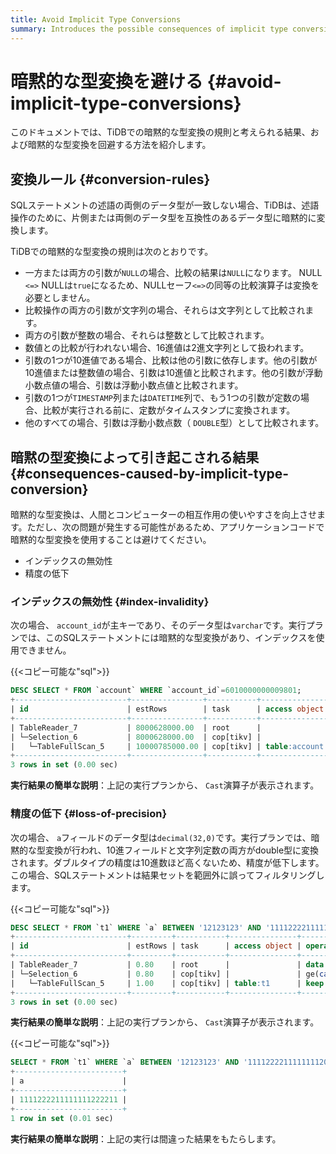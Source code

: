 ```yaml
---
title: Avoid Implicit Type Conversions
summary: Introduces the possible consequences of implicit type conversions in TiDB and ways to avoid them.
---
```


# 暗黙的な型変換を避ける {#avoid-implicit-type-conversions}

このドキュメントでは、TiDBでの暗黙的な型変換の規則と考えられる結果、および暗黙的な型変換を回避する方法を紹介します。

## 変換ルール {#conversion-rules}

SQLステートメントの述語の両側のデータ型が一致しない場合、TiDBは、述語操作のために、片側または両側のデータ型を互換性のあるデータ型に暗黙的に変換します。

TiDBでの暗黙的な型変換の規則は次のとおりです。

-   一方または両方の引数が`NULL`の場合、比較の結果は`NULL`になります。 NULL `<=>` NULLは`true`になるため、NULLセーフ`<=>`の同等の比較演算子は変換を必要としません。
-   比較操作の両方の引数が文字列の場合、それらは文字列として比較されます。
-   両方の引数が整数の場合、それらは整数として比較されます。
-   数値との比較が行われない場合、16進値は2進文字列として扱われます。
-   引数の1つが10進値である場合、比較は他の引数に依存します。他の引数が10進値または整数値の場合、引数は10進値と比較されます。他の引数が浮動小数点値の場合、引数は浮動小数点値と比較されます。
-   引数の1つが`TIMESTAMP`列または`DATETIME`列で、もう1つの引数が定数の場合、比較が実行される前に、定数がタイムスタンプに変換されます。
-   他のすべての場合、引数は浮動小数点数（ `DOUBLE`型）として比較されます。

## 暗黙の型変換によって引き起こされる結果 {#consequences-caused-by-implicit-type-conversion}

暗黙的な型変換は、人間とコンピューターの相互作用の使いやすさを向上させます。ただし、次の問題が発生する可能性があるため、アプリケーションコードで暗黙的な型変換を使用することは避けてください。

-   インデックスの無効性
-   精度の低下

### インデックスの無効性 {#index-invalidity}

次の場合、 `account_id`が主キーであり、そのデータ型は`varchar`です。実行プランでは、このSQLステートメントには暗黙的な型変換があり、インデックスを使用できません。

{{&lt;コピー可能な&quot;sql&quot;&gt;}}

```sql
DESC SELECT * FROM `account` WHERE `account_id`=6010000000009801;
+-------------------------+----------------+-----------+---------------+------------------------------------------------------------+
| id                      | estRows        | task      | access object | operator info                                              |
+-------------------------+----------------+-----------+---------------+------------------------------------------------------------+
| TableReader_7           | 8000628000.00  | root      |               | data:Selection_6                                           |
| └─Selection_6           | 8000628000.00  | cop[tikv] |               | eq(cast(findpt.account.account_id), 6.010000000009801e+15) |
|   └─TableFullScan_5     | 10000785000.00 | cop[tikv] | table:account | keep order:false                                           |
+-------------------------+----------------+-----------+---------------+------------------------------------------------------------+
3 rows in set (0.00 sec)
```

<strong>実行結果の簡単な説明</strong>：上記の実行プランから、 `Cast`演算子が表示されます。

### 精度の低下 {#loss-of-precision}

次の場合、 `a`フィールドのデータ型は`decimal(32,0)`です。実行プランでは、暗黙的な型変換が行われ、10進フィールドと文字列定数の両方がdouble型に変換されます。ダブルタイプの精度は10進数ほど高くないため、精度が低下します。この場合、SQLステートメントは結果セットを範囲外に誤ってフィルタリングします。

{{&lt;コピー可能な&quot;sql&quot;&gt;}}

```sql
DESC SELECT * FROM `t1` WHERE `a` BETWEEN '12123123' AND '1111222211111111200000';
+-------------------------+---------+-----------+---------------+-------------------------------------------------------------------------------------+
| id                      | estRows | task      | access object | operator info                                                                       |
+-------------------------+---------+-----------+---------------+-------------------------------------------------------------------------------------+
| TableReader_7           | 0.80    | root      |               | data:Selection_6                                                                    |
| └─Selection_6           | 0.80    | cop[tikv] |               | ge(cast(findpt.t1.a), 1.2123123e+07), le(cast(findpt.t1.a), 1.1112222111111112e+21) |
|   └─TableFullScan_5     | 1.00    | cop[tikv] | table:t1      | keep order:false, stats:pseudo                                                      |
+-------------------------+---------+-----------+---------------+-------------------------------------------------------------------------------------+
3 rows in set (0.00 sec)
```

<strong>実行結果の簡単な説明</strong>：上記の実行プランから、 `Cast`演算子が表示されます。

{{&lt;コピー可能な&quot;sql&quot;&gt;}}

```sql
SELECT * FROM `t1` WHERE `a` BETWEEN '12123123' AND '1111222211111111200000';
+------------------------+
| a                      |
+------------------------+
| 1111222211111111222211 |
+------------------------+
1 row in set (0.01 sec)

```

<strong>実行結果の簡単な説明</strong>：上記の実行は間違った結果をもたらします。

